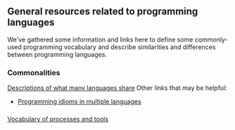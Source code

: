 ## General resources related to programming languages
We've gathered some information and links here to define some commonly-used programming vocabulary and describe similarities and differences between programming languages. 

### Commonalities
[Descriptions of what many languages share](language_commonalities.md)
Other links that may be helpful:
- [Programming idioms in multiple languages](http://www.programming-idioms.org/about#about-block-all-idioms)

###
[Vocabulary of processes and tools](processes_and_tools_vocabulary.md)


### 

